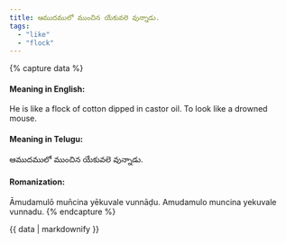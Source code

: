```yaml
---
title: ఆముదములో ముంచిన యేకువలె వున్నాడు.
tags:
  - "like"
  - "flock"
---
```


{% capture data %}
#### Meaning in English:
He is like a flock of cotton dipped in castor oil.
To look like a drowned mouse.

#### Meaning in Telugu:
ఆముదములో ముంచిన యేకువలె వున్నాడు.

#### Romanization:
Āmudamulō mun̄cina yēkuvale vunnāḍu.
Amudamulo muncina yekuvale vunnadu.
{% endcapture %}

{{ data | markdownify }}

